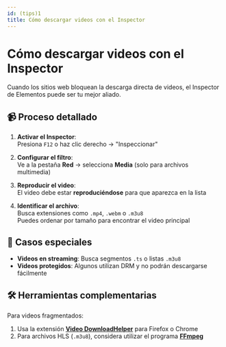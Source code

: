 ```yaml
---
id: (tips)1
title: Cómo descargar videos con el Inspector
---
```


# Cómo descargar videos con el Inspector

Cuando los sitios web bloquean la descarga directa de videos, el Inspector de Elementos puede ser tu mejor aliado.

## 📹 Proceso detallado

1. **Activar el Inspector**:  
   Presiona `F12` o haz clic derecho → "Inspeccionar"

2. **Configurar el filtro**:  
   Ve a la pestaña **Red** → selecciona **Media** (solo para archivos multimedia)

3. **Reproducir el video**:  
   El video debe estar **reproduciéndose** para que aparezca en la lista

4. **Identificar el archivo**:  
   Busca extensiones como `.mp4`, `.webm` o `.m3u8`  
   Puedes ordenar por tamaño para encontrar el video principal

## 📌 Casos especiales

- **Videos en streaming**: Busca segmentos `.ts` o listas `.m3u8`
- **Videos protegidos**: Algunos utilizan DRM y no podrán descargarse fácilmente

## 🛠️ Herramientas complementarias

Para videos fragmentados:

1. Usa la extensión [**Video DownloadHelper**](https://www.downloadhelper.net/) para Firefox o Chrome
2. Para archivos HLS (`.m3u8`), considera utilizar el programa [**FFmpeg**](https://ffmpeg.org/)